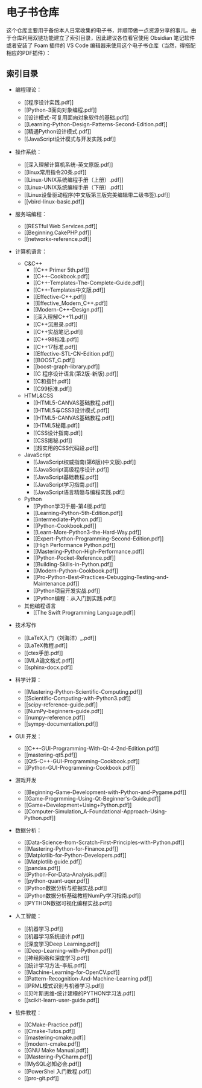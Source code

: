 # 电子书仓库

这个仓库主要用于备份本人日常收集的电子书，并顺带做一点资源分享的事儿。由于仓库利用双链功能建立了索引目录，因此建议各位看官使用 Obsidian 笔记软件或者安装了 Foam 插件的 VS Code 编辑器来使用这个电子书仓库（当然，得搭配相应的PDF插件）：

## 索引目录

- 编程理论：
  - [[程序设计实践.pdf]]
  - [[Python-3面向对象编程.pdf]]
  - [[设计模式-可复用面向对象软件的基础.pdf]]
  - [[Learning-Python-Design-Patterns-Second-Edition.pdf]]
  - [[精通Python设计模式.pdf]]
  - [[JavaScript设计模式与开发实践.pdf]]

- 操作系统：
  - [[深入理解计算机系统-英文原版.pdf]]
  - [[linux常用指令20条.pdf]]
  - [[Linux-UNIX系统编程手册（上册）.pdf]]
  - [[Linux-UNIX系统编程手册（下册）.pdf]]
  - [[Linux设备驱动程序(中文版第三版完美编辑带二级书签).pdf]]
  - [[vbird-linux-basic.pdf]]

- 服务端编程：
  - [[RESTful Web Services.pdf]]
  - [[Beginning.CakePHP.pdf]]
  - [[networkx-reference.pdf]]

- 计算机语言：
  - C&C++
    - [[C++ Primer 5th.pdf]]
    - [[C++-Cookbook.pdf]]
    - [[C++-Templates-The-Complete-Guide.pdf]]
    - [[C++-Templates中文版.pdf]]
    - [[Effective-C++.pdf]]
    - [[Effective_Modern_C++.pdf]]
    - [[Modern-C++-Design.pdf]]
    - [[深入理解C++11.pdf]]
    - [[C++沉思录.pdf]]
    - [[C++实战笔记.pdf]]
    - [[C++98标准.pdf]]
    - [[C++17标准.pdf]]
    - [[Effective-STL-CN-Edition.pdf]]
    - [[BOOST_C.pdf]]
    - [[boost-graph-library.pdf]]
    - [[C 程序设计语言(第2版-新版).pdf]]
    - [[C和指针.pdf]]
    - [[C99标准.pdf]]
  - HTML&CSS
    - [[HTML5-CANVAS基础教程.pdf]]
    - [[HTML5与CSS3设计模式.pdf]] 
    - [[HTML5-CANVAS基础教程.pdf]]
    - [[HTML5秘籍.pdf]]
    - [[CSS设计指南.pdf]]
    - [[CSS揭秘.pdf]]
    - [[超实用的CSS代码段.pdf]]
  - JavaScript
    - [[JavaScript权威指南(第6版)(中文版).pdf]]
    - [[JavaScript高级程序设计.pdf]]
    - [[JavaScript基础教程.pdf]]
    - [[JavaScript学习指南.pdf]]
    - [[JavaScript语言精髓与编程实践.pdf]]
  - Python
    - [[Python学习手册-第4版.pdf]]
    - [[Learning-Python-5th-Edition.pdf]]
    - [[intermediate-Python.pdf]]
    - [[Python-Cookbook.pdf]]
    - [[Learn-More-Python3-the-Hard-Way.pdf]]
    - [[Expert-Python-Programming-Second-Edition.pdf]]
    - [[High Performance Python.pdf]]
    - [[Mastering-Python-High-Performance.pdf]]
    - [[Python-Pocket-Reference.pdf]]
    - [[Building-Skills-in-Python.pdf]]
    - [[Modern-Python-Cookbook.pdf]]
    - [[Pro-Python-Best-Practices-Debugging-Testing-and-Maintenance.pdf]]
    - [[Python项目开发实战.pdf]]
    - [[Python编程：从入门到实践.pdf]]
  - 其他编程语言
    - [[The Swift Programming Language.pdf]]

- 技术写作
  - [[LaTeX入门（刘海洋）_.pdf]]
  - [[LaTeX教程.pdf]]
  - [[ctex手册.pdf]]
  - [[MLA論文格式.pdf]]
  - [[sphinx-docx.pdf]]

- 科学计算：
  - [[Mastering-Python-Scientific-Computing.pdf]]
  - [[Scientific-Computing-with-Python3.pdf]]
  - [[scipy-reference-guide.pdf]]
  - [[NumPy-beginners-guide.pdf]]
  - [[numpy-reference.pdf]]
  - [[sympy-documentation.pdf]]

- GUI 开发：
  - [[C++-GUI-Programming-With-Qt-4-2nd-Edition.pdf]]
  - [[mastering-qt5.pdf]]
  - [[Qt5-C++-GUI-Programming-Cookbook.pdf]]
  - [[Python-GUI-Programming-Cookbook.pdf]]

- 游戏开发
  - [[Beginning-Game-Development-with-Python-and-Pygame.pdf]]
  - [[Game-Progrmming-Using-Qt-Beginner's-Guide.pdf]]
  - [[Game+Development+Using+Python.pdf]]
  - [[Computer-Simulation_A-Foundational-Approach-Using-Python.pdf]]

- 数据分析：
  - [[Data-Science-from-Scratch-First-Principles-with-Python.pdf]]
  - [[Mastering-Python-for-Finance.pdf]]
  - [[Matplotlib-for-Python-Developers.pdf]]
  - [[Matplotlib guide.pdf]]
  - [[pandas.pdf]]
  - [[Python-For-Data-Analysis.pdf]]
  - [[python-quant-uqer.pdf]]
  - [[Python数据分析与挖掘实战.pdf]]
  - [[Python数据分析基础教程NumPy学习指南.pdf]]
  - [[PYTHON数据可视化编程实战.pdf]]

- 人工智能：
  - [[机器学习.pdf]]
  - [[机器学习系统设计.pdf]]
  - [[深度学习Deep Learning.pdf]]
  - [[Deep-Learning-with-Python.pdf]]
  - [[神经网络和深度学习.pdf]]
  - [[统计学习方法-李航.pdf]]
  - [[Machine-Learning-for-OpenCV.pdf]]
  - [[Pattern-Recognition-And-Machine-Learning.pdf]]
  - [[PRML模式识别与机器学习.pdf]]
  - [[贝叶斯思维-统计建模的PYTHON学习法.pdf]]
  - [[scikit-learn-user-guide.pdf]]

- 软件教程：
  - [[CMake-Practice.pdf]]
  - [[Cmake-Tutos.pdf]]
  - [[mastering-cmake.pdf]]
  - [[modern-cmake.pdf]]
  - [[GNU Make Manual.pdf]]
  - [[Mastering-PyCharm.pdf]]
  - [[MySQL必知必会.pdf]]
  - [[PowerShel 入门教程.pdf]]
  - [[pro-git.pdf]]
  